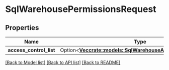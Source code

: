 # SqlWarehousePermissionsRequest

## Properties

Name | Type | Description | Notes
------------ | ------------- | ------------- | -------------
**access_control_list** | Option<[**Vec<crate::models::SqlWarehouseAccessControlRequest>**](SqlWarehouseAccessControlRequest.md)> |  | [optional]

[[Back to Model list]](../README.md#documentation-for-models) [[Back to API list]](../README.md#documentation-for-api-endpoints) [[Back to README]](../README.md)


